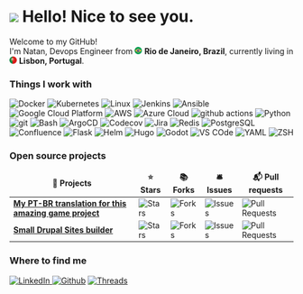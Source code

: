 <h1><img src="https://emojis.slackmojis.com/emojis/images/1531849430/4246/blob-sunglasses.gif?1531849430" width="30"/> Hello! Nice to see you.</h1>


<p>Welcome to my GitHub! </br> I'm Natan, Devops Engineer from <img src="brazil-flag.png" width="13"/> <b>Rio de Janeiro, Brazil</b>, currently living in <img src="portugal.png" width="13"/> <b>Lisbon, Portugal</b>. </p>
<h3>Things I work with</h3>
<p>
  <img alt="Docker" src="https://img.shields.io/badge/-Docker-45b8d8?style=flat-square&logo=docker&logoColor=white" />
  <img alt="Kubernetes" src="https://img.shields.io/badge/-Kubernetes-1a73e8?style=flat-square&logo=kubernetes&logoColor=white" />
  <img alt="Linux" src="https://img.shields.io/badge/-Linux-FCC624?style=flat-square&logo=linux&logoColor=black" />
  <img alt="Jenkins" src="https://img.shields.io/badge/-Jenkins-F05032?style=flat-square&logo=jenkins&logoColor=white" />
  <img alt="Ansible" src="https://img.shields.io/badge/-Ansible-DD0031?style=flat-square&logo=ansible&logoColor=white" />
  <img alt="Google Cloud Platform" src="https://img.shields.io/badge/-Google_Cloud_Platform-1a73e8?style=flat-square&logo=google-cloud&logoColor=white" />
  <img alt="AWS" src="https://img.shields.io/badge/-AWS-311C87?style=flat-square&logo=amazon-web-services&logoColor=white" />
  <img alt="Azure Cloud" src="https://custom-icon-badges.demolab.com/badge/Microsoft%20Azure-0089D6?style=flat-square&logo=msazure&logoColor=white" />
  <img alt="github actions" src="https://img.shields.io/badge/-Github_Actions-2088FF?style=flat-square&logo=github-actions&logoColor=white" />
  <img alt="Python" src="https://img.shields.io/badge/-python-F7B93E?style=flat-square&logo=python&logoColor=white" />
  <img alt="git" src="https://img.shields.io/badge/-Git-F05032?style=flat-square&logo=git&logoColor=white" />
  <img alt="Bash" src="https://img.shields.io/badge/-bash-black?style=flat-square&logo=gnubash&logoColor=white" />
  <img alt="ArgoCD" src="https://img.shields.io/badge/-ArgoCD-B7178C?style=flat-square&logo=argo&logoColor=white" />
  <img alt="Codecov" src="https://img.shields.io/badge/-Codecov-E10098?style=flat-square&logo=codecov&logoColor=white" />
  <img alt="Jira" src="https://img.shields.io/badge/-Jira-0052CC?style=flat-square&logo=jira&logoColor=white" />
  <img alt="Redis" src="https://img.shields.io/badge/-Redis-%23DD0031?style=flat-square&logo=redis&logoColor=white" />
  <img alt="PostgreSQL" src="https://img.shields.io/badge/-Postgres-%23316192?style=flat-square&logo=postgresql&logoColor=white" />
  <img alt="Confluence" src="https://img.shields.io/badge/-Confluence-172B4D?style=flat-square&logo=confluence&logoColor=white" />
  <img alt="Flask" src="https://img.shields.io/badge/-Flask-000?style=flat-square&logo=flask&logoColor=white" />
  <img alt="Helm" src="https://img.shields.io/badge/-Helm-0F1689?style=flat-square&logo=helm&logoColor=white" />
  <img alt="Hugo" src="https://img.shields.io/badge/-Hugo-FF4088?style=flat-square&logo=hugo&logoColor=white" />
  <img alt="Godot" src="https://img.shields.io/badge/-Godot-1a73e8?style=flat-square&logo=godot-engine&logoColor=white" />
  <img alt="VS COde" src="https://custom-icon-badges.demolab.com/badge/Visual%20Studio%20Code-0078d7.svg?style=flat-square&logo=vsc&logoColor=white" />
  <img alt="YAML" src="https://img.shields.io/badge/-YAML-CB171E?style=flat-square&logo=yaml&logoColor=white" />
  <img alt="ZSH" src="https://img.shields.io/badge/-Zsh-F15A24?style=flat-square&logo=zsh&logoColor=fff" />
</p>
<h3>Open source projects</h3>
<table>
  <thead align="center">
    <tr border: none;>
      <td><b>🎁 Projects</b></td>
      <td><b>⭐ Stars</b></td>
      <td><b>📚 Forks</b></td>
      <td><b>🛎 Issues</b></td>
      <td><b>📬 Pull requests</b></td>
    </tr>
  </thead>
  <tbody>
    <tr>
      <td><a href="https://github.com/natan-dias/wbwwb"><b>My PT-BR translation for this amazing game project</b></a></td>
      <td><img alt="Stars" src="https://img.shields.io/github/stars/ncase/wbwwb?style=flat-square&labelColor=343b41"/></td>
      <td><img alt="Forks" src="https://img.shields.io/github/forks/ncase/wbwwb?style=flat-square&labelColor=343b41"/></td>
      <td><img alt="Issues" src="https://img.shields.io/github/issues/ncase/wbwwb?style=flat-square&labelColor=343b41"/></td>
      <td><img alt="Pull Requests" src="https://img.shields.io/github/issues-pr/ncase/wbwwb?style=flat-square&labelColor=343b41"/></td>
    </tr>
    <tr>
      <td><a href="https://github.com/natan-dias/drupal-builder"><b>Small Drupal Sites builder</b></a></td>
      <td><img alt="Stars" src="https://img.shields.io/github/stars/natan-dias/drupal-builder?style=flat-square&labelColor=343b41"/></td>
      <td><img alt="Forks" src="https://img.shields.io/github/forks/natan-dias/drupal-builder?style=flat-square&labelColor=343b41"/></td>
      <td><img alt="Issues" src="https://img.shields.io/github/issues/natan-dias/drupal-builder?style=flat-square&labelColor=343b41"/></td>
      <td><img alt="Pull Requests" src="https://img.shields.io/github/issues-pr/natan-dias/drupal-builder?style=flat-square&labelColor=343b41"/></td>
    </tr>
  </tbody>
</table>
<h3>Where to find me</h3>
<a href="https://www.linkedin.com/in/natan-dias/" target="_blank"><img alt="LinkedIn" src="https://img.shields.io/badge/linkedin-%230077B5.svg?&style=for-the-badge&logo=linkedin&logoColor=white" /> </a><a href="https://github.com/natan-dias" target="_blank"><img alt="Github" src="https://img.shields.io/badge/GitHub-%2312100E.svg?&style=for-the-badge&logo=Github&logoColor=white" /></a> <a href="https://www.threads.net/@natandias" target="_blank"><img alt="Threads" src="https://img.shields.io/badge/threads-%231DA1F2.svg?&style=for-the-badge&logo=threads&logoColor=white" /></a>
</p>